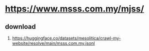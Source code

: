 # https://www.msss.com.my/mjss/

## download

1. https://huggingface.co/datasets/mesolitica/crawl-my-website/resolve/main/msss.com.my.jsonl